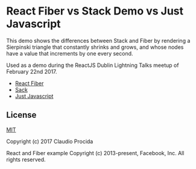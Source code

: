 # React Fiber vs Stack Demo vs Just Javascript

This demo shows the differences between Stack and Fiber by rendering a Sierpinski triangle that constantly shrinks and grows, and whose nodes have a value that increments by one every second.

Used as a demo during the ReactJS Dublin Lightning Talks meetup of February 22nd 2017.

* [React Fiber](https://cdn.rawgit.com/joeyguerra/react-fiber-vs-stack-demo/master/fiber.html)
* [Sack](https://cdn.rawgit.com/joeyguerra/react-fiber-vs-stack-demo/master/stack.html)
* [Just Javascript](https://cdn.rawgit.com/joeyguerra/react-fiber-vs-stack-demo/master/juj.html)

## License

[MIT](https://opensource.org/licenses/MIT)

Copyright (c) 2017 Claudio Procida

React and Fiber example Copyright (c) 2013-present, Facebook, Inc.
All rights reserved.
